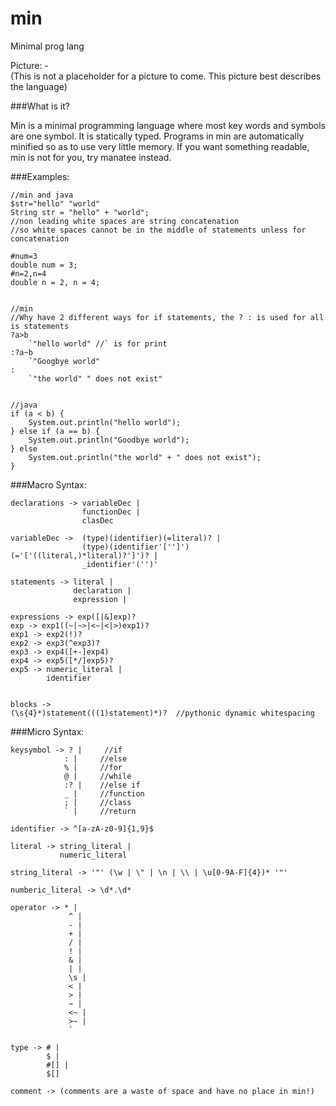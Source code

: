 min
===

Minimal prog lang

Picture: -  
    (This is not a placeholder for a picture to come. This picture best describes the language)  

###What is it?  

Min is a minimal programming language where most key words and symbols are one symbol. It is statically typed. Programs in min are automatically minified so as to use very little memory. If you want something readable, min is not for you, try manatee instead.


###Examples:

```
//min and java             
$str="hello" "world"      
String str = "hello" + "world";  
//non leading white spaces are string concatenation 
//so white spaces cannot be in the middle of statements unless for concatenation  

#num=3                    
double num = 3;  
#n=2,n=4                  
double n = 2, n = 4;  


//min  
//Why have 2 different ways for if statements, the ? : is used for all is statements  
?a>b                      
    `"hello world" //` is for print  
:?a~b  
    `"Googbye world"  
:  
    `"the world" " does not exist"  
 

//java  
if (a < b) {  
    System.out.println("hello world");  
} else if (a == b) {  
    System.out.println("Goodbye world");  
} else  
    System.out.println("the world" + " does not exist");  
}  
```
 
###Macro Syntax:

```
declarations -> variableDec |  
                functionDec |  
                clasDec  
                
variableDec ->  (type)(identifier)(=literal)? |  
                (type)(identifier'['']')(='['((literal,)*literal)?']')? |  
                _identifier'('')'  
                
statements -> literal |  
              declaration |   
              expression |  
              
expressions -> exp([|&]exp)?  
exp -> exp1((~|~>|<~|<|>)exp1)?  
exp1 -> exp2(!)?  
exp2 -> exp3(^exp3)?  
exp3 -> exp4([+-]exp4)  
exp4 -> exp5([*/]exp5)?  
exp5 -> numeric_literal |
        identifier


blocks -> 
(\s{4}*)statement(((1)statement)*)?  //pythonic dynamic whitespacing  
```


###Micro Syntax:  
```
keysymbol -> ? |     //if  
            : |     //else  
            % |     //for
            @ |     //while  
            :? |    //else if  
            _ |     //function 
            ; |     //class
            ` |     //return 
            
identifier -> ^[a-zA-z0-9]{1,9}$  

literal -> string_literal |
           numeric_literal
           
string_literal -> '"' (\w | \" | \n | \\ | \u[0-9A-F]{4})* '"'  

numberic_literal -> \d*.\d*  

operator -> * |  
             ^ |  
             - |  
             + |  
             / |  
             ! |
             & |
             | |
             \s |  
             < |  
             > |  
             ~ |  
             <~ |  
             >~ |  
             `  
             
type -> # |  
        $ |  
        #[] |
        $[]
        
comment -> (comments are a waste of space and have no place in min!)  
```




